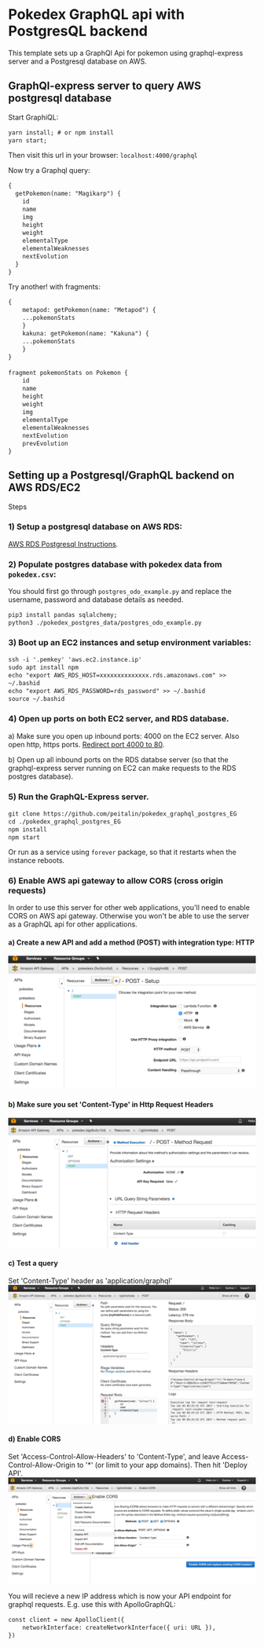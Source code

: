 


# Pokedex GraphQL api with PostgresQL backend

This template sets up a GraphQl Api for pokemon using graphql-express server and a Postgresql database on AWS.

## GraphQl-express server to query AWS postgresql database

Start GraphiQL:
```
yarn install; # or npm install
yarn start;
```

Then visit this url in your browser:
`localhost:4000/graphql`

Now try a Graphql query:
```
{
  getPokemon(name: "Magikarp") {
    id
    name
    img
    height
    weight
    elementalType
    elementalWeaknesses
    nextEvolution
  }
}
```

Try another! with fragments:

```
{
	metapod: getPokemon(name: "Metapod") {
	...pokemonStats
	}
	kakuna: getPokemon(name: "Kakuna") {
	...pokemonStats
	}
}

fragment pokemonStats on Pokemon {
	id
	name
	height
	weight
	img
	elementalType
	elementalWeaknesses
	nextEvolution
	prevEvolution
}
```


## Setting up a Postgresql/GraphQL backend on AWS RDS/EC2
Steps

### 1) Setup a postgresql database on AWS RDS:
[AWS RDS Postgresql Instructions]( http://docs.aws.amazon.com/AmazonRDS/latest/UserGuide/CHAP_GettingStarted.CreatingConnecting.PostgreSQL.html ).



### 2) Populate postgres database with pokedex data from `pokedex.csv`:

You should first go through `postgres_odo_example.py` and replace the username, password and database details as needed.
```
pip3 install pandas sqlalchemy;
python3 ./pokedex_postgres_data/postgres_odo_example.py
```

### 3) Boot up an EC2 instances and setup environment variables:
```
ssh -i '.pemkey' 'aws.ec2.instance.ip'
sudo apt install npm
echo "export AWS_RDS_HOST=xxxxxxxxxxxxxx.rds.amazonaws.com" >> ~/.bashid
echo "export AWS_RDS_PASSWORD=rds_password" >> ~/.bashid
source ~/.bashid
```

### 4) Open up ports on both EC2 server, and RDS database.
a) Make sure you open up inbound ports: 4000 on the EC2 server. Also open http, https ports.
[Redirect port 4000 to 80](http://stackoverflow.com/questions/16573668/best-practices-when-running-node-js-with-port-80-ubuntu-linode).

b) Open up all inbound ports on the RDS databse server (so that the graphql-express server running on EC2 can make requests to the RDS postgres database).


### 5) Run the GraphQL-Express server.
```
git clone https://github.com/peitalin/pokedex_graphql_postgres_EG
cd ./pokedex_graphql_postgres_EG
npm install
npm start
```
Or run as a service using `forever` package, so that it restarts when the instance reboots.


### 6) Enable AWS api gateway to allow CORS (cross origin requests)
In order to use this server for other web applications, you'll need to enable CORS on AWS api gateway.
Otherwise you won't be able to use the server as a GraphQL api for other applications.

#### a) Create a new API and add a method (POST) with integration type: HTTP
![step 1](./api_steps/step1.jpg)

#### b) Make sure you set 'Content-Type' in Http Request Headers
![step 2](./api_steps/step2.jpg)

#### c) Test a query
Set 'Content-Type' header as 'application/graphql'
![step 3](./api_steps/step3.jpg)

#### d) Enable CORS
Set 'Access-Control-Allow-Headers' to 'Content-Type', and leave Access-Control-Allow-Origin to '\*' (or limit to your app domains).
Then hit 'Deploy API'.
![step 4](./api_steps/step4.jpg)

You will recieve a new IP address which is now your API endpoint for graphql requests.
E.g. use this with ApolloGraphQL:
```
const client = new ApolloClient({
	networkInterface: createNetworkInterface({ uri: URL }),
})

```



